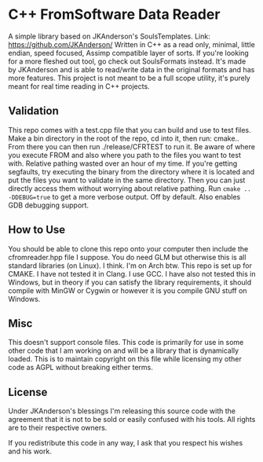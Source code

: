 # C++ FromSoftware Data Reader
A simple library based on JKAnderson's SoulsTemplates. Link: https://github.com/JKAnderson/
Written in C++ as a read only, minimal, little endian, speed focused, Assimp compatible layer of sorts.
If you're looking for a more fleshed out tool, go check out SoulsFormats instead. It's made by JKAnderson and is able to read/write data in the original formats and has more features.
This project is not meant to be a full scope utility, it's purely meant for real time reading in C++ projects.

## Validation
This repo comes with a test.cpp file that you can build and use to test files.
Make a bin directory in the root of the repo, cd into it, then run: cmake..
From there you can then run ./release/CFRTEST to run it. Be aware of where you execute FROM and also where you path to the files you want to test with. Relative pathing wasted over an hour of my time.
If you're getting segfaults, try executing the binary from the directory where it is located and put the files you want to validate in the same directory. Then you can just directly access them without worrying about relative pathing.
Run `cmake .. -DDEBUG=true` to get a more verbose output. Off by default. Also enables GDB debugging support.

## How to Use
You should be able to clone this repo onto your computer then include the cfromreader.hpp file I suppose.
You do need GLM but otherwise this is all standard libraries (on Linux). I think. I'm on Arch btw.
This repo is set up for CMAKE. 
I have not tested it in Clang. I use GCC. 
I have also not tested this in Windows, but in theory if you can satisfy the library requirements, it should compile with MinGW or Cygwin or however it is you compile GNU stuff on Windows.

## Misc
This doesn't support console files. This code is primarily for use in some other code that I am working on and will be a library that is dynamically loaded. This is to maintain copyright on this file while licensing my other code as AGPL without breaking either terms.

## License
Under JKAnderson's blessings I'm releasing this source code with the agreement that it is not to be sold or easily confused with his tools. All rights are to their respective owners.

If you redistribute this code in any way, I ask that you respect his wishes and his work.